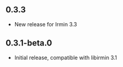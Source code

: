 ## 0.3.3

- New release for Irmin 3.3

## 0.3.1-beta.0

- Initial release, compatible with libirmin 3.1
